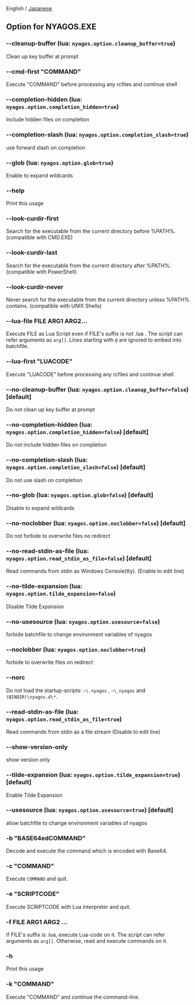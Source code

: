 English / [Japanese](./02-Options_ja.md)


## Option for NYAGOS.EXE


### --cleanup-buffer (lua: `nyagos.option.cleanup_buffer=true`)
Clean up key buffer at prompt

### --cmd-first "COMMAND"
Execute "COMMAND" before processing any rcfiles and continue shell

### --completion-hidden (lua: `nyagos.option.completion_hidden=true`)
Include hidden files on completion

### --completion-slash (lua: `nyagos.option.completion_slash=true`)
use forward slash on completion

### --glob (lua: `nyagos.option.glob=true`)
Enable to expand wildcards

### --help
Print this usage

### --look-curdir-first
Search for the executable from the current directory before %PATH%.
(compatible with CMD.EXE)

### --look-curdir-last
Search for the executable from the current directory after %PATH%.
(compatible with PowerShell)

### --look-curdir-never
Never search for the executable from the current directory
unless %PATH% contains.
(compatible with UNIX Shells)

### --lua-file FILE ARG1 ARG2...
Execute FILE as Lua Script even if FILE's suffix is not .lua .
The script can refer arguments as `arg[]`.
Lines starting with `@` are ignored to embed into batchfile.

### --lua-first "LUACODE"
Execute "LUACODE" before processing any rcfiles and continue shell

### --no-cleanup-buffer (lua: `nyagos.option.cleanup_buffer=false`) [default]
Do not clean up key buffer at prompt

### --no-completion-hidden (lua: `nyagos.option.completion_hidden=false`) [default]
Do not include hidden files on completion

### --no-completion-slash (lua: `nyagos.option.completion_slash=false`) [default]
Do not use slash on completion

### --no-glob (lua: `nyagos.option.glob=false`) [default]
Disable to expand wildcards

### --no-noclobber (lua: `nyagos.option.noclobber=false`) [default]
Do not forbide to overwrite files no redirect

### --no-read-stdin-as-file (lua: `nyagos.option.read_stdin_as_file=false`) [default]
Read commands from stdin as Windows Console(tty). (Enable to edit line)

### --no-tilde-expansion (lua: `nyagos.option.tilde_expansion=false`)
Disable Tilde Expansion

### --no-usesource (lua: `nyagos.option.usesource=false`)
forbide batchfile to change environment variables of nyagos

### --noclobber (lua: `nyagos.option.noclobber=true`)
forbide to overwrite files on redirect

### --norc
Do not load the startup-scripts: `~\.nyagos` , `~\_nyagos`
and `(BINDIR)\nyagos.d\*`.

### --read-stdin-as-file (lua: `nyagos.option.read_stdin_as_file=true`)
Read commands from stdin as a file stream (Disable to edit line)

### --show-version-only
show version only

### --tilde-expansion (lua: `nyagos.option.tilde_expansion=true`) [default]
Enable Tilde Expansion

### --usesource (lua: `nyagos.option.usesource=true`) [default]
allow batchfile to change environment variables of nyagos

### -b "BASE64edCOMMAND"
Decode and execute the command which is encoded with Base64.

### -c "COMMAND"
Execute `COMMAND` and quit.

### -e "SCRIPTCODE"
Execute SCRIPTCODE with Lua interpreter and quit.

### -f FILE ARG1 ARG2 ...
If FILE's suffix is .lua, execute Lua-code on it.
The script can refer arguments as `arg[]`.
Otherwise, read and execute commands on it.

### -h
Print this usage

### -k "COMMAND"
Execute "COMMAND" and continue the command-line.
